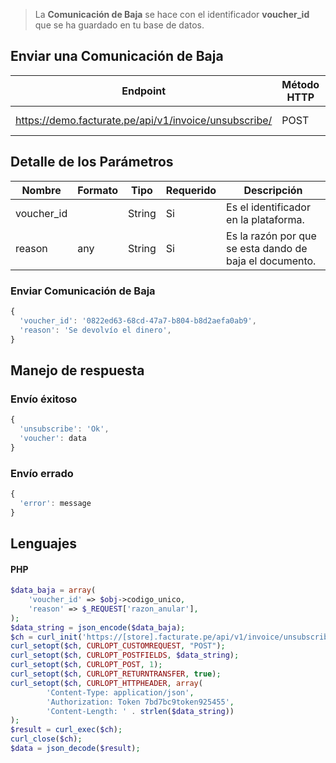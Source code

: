 
>La **Comunicación de Baja** se hace con el identificador **voucher_id** que se ha guardado en tu base de datos.


## Enviar una Comunicación de Baja

Endpoint | Método HTTP | Parametros
------------ | ------------- | ------------
https://demo.facturate.pe/api/v1/invoice/unsubscribe/ | POST | voucher_id, reason


## Detalle de los Parámetros

Nombre | Formato | Tipo | Requerido | Descripción 
------------ | ------------- | ------------- | ------------- | -------------
voucher_id |  | String | Si | Es el identificador en la plataforma. 
reason | any | String | Si | Es la razón por que se esta dando de baja el documento.


### Enviar Comunicación de Baja
```js
{
  'voucher_id': '0822ed63-68cd-47a7-b804-b8d2aefa0ab9', 
  'reason': 'Se devolvío el dinero', 
}
```

## Manejo de respuesta

### Envío éxitoso

```js
{
  'unsubscribe': 'Ok',
  'voucher': data
}
```

### Envío errado

```js
{
  'error': message
}
```

## Lenguajes

#### PHP
```php
$data_baja = array(
    'voucher_id' => $obj->codigo_unico,
    'reason' => $_REQUEST['razon_anular'],
);
$data_string = json_encode($data_baja);
$ch = curl_init('https://[store].facturate.pe/api/v1/invoice/unsubscribe/');
curl_setopt($ch, CURLOPT_CUSTOMREQUEST, "POST");
curl_setopt($ch, CURLOPT_POSTFIELDS, $data_string);
curl_setopt($ch, CURLOPT_POST, 1);
curl_setopt($ch, CURLOPT_RETURNTRANSFER, true);
curl_setopt($ch, CURLOPT_HTTPHEADER, array(
        'Content-Type: application/json',
        'Authorization: Token 7bd7bc9token925455',
        'Content-Length: ' . strlen($data_string))
);
$result = curl_exec($ch);
curl_close($ch);
$data = json_decode($result);
```
